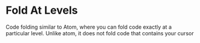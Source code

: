 # Fold At Levels

Code folding similar to Atom, where you can fold code exactly at a particular level. Unlike atom, it does not fold code that contains your cursor
